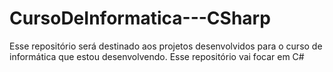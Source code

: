 # CursoDeInformatica---CSharp
Esse repositório será destinado aos projetos desenvolvidos para o curso de informática que estou desenvolvendo. Esse repositório vai focar em C#
